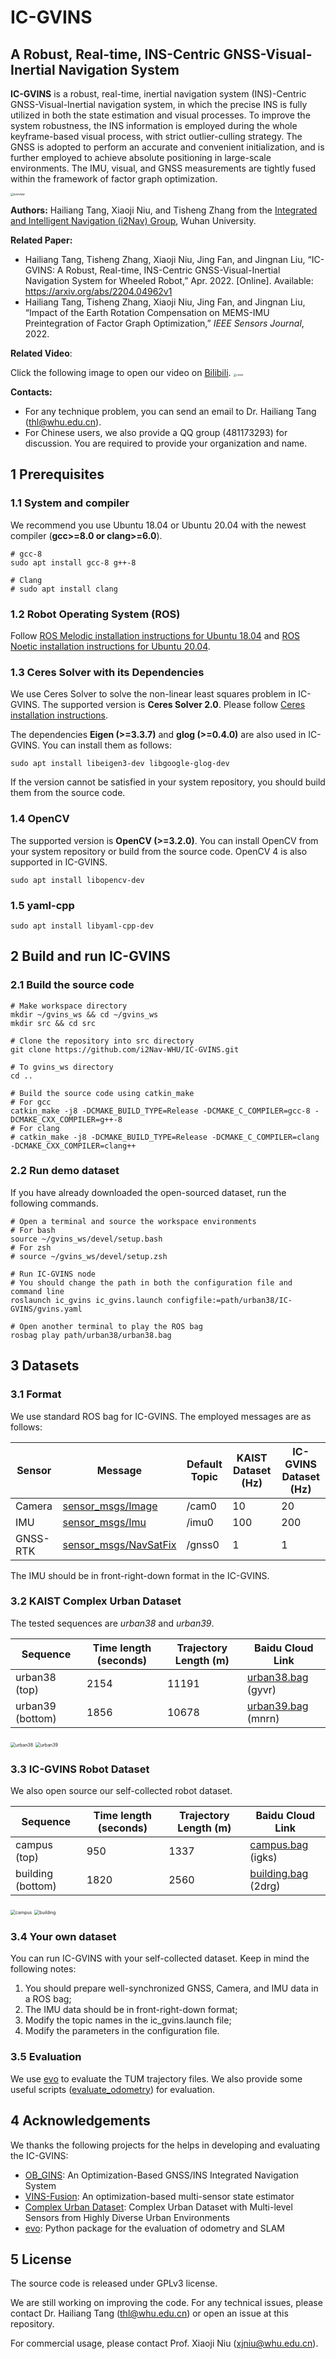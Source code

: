 # IC-GVINS

## A Robust, Real-time, INS-Centric GNSS-Visual-Inertial Navigation System

**IC-GVINS** is a robust, real-time, inertial navigation system (INS)-Centric GNSS-Visual-Inertial navigation system, in which the precise INS is fully utilized in both the state estimation and visual processes. To improve the system robustness, the INS information is employed during the whole keyframe-based visual process, with strict outlier-culling strategy. The GNSS is adopted to perform an accurate and convenient initialization, and is further employed to achieve absolute positioning in large-scale environments. The IMU, visual, and GNSS measurements are tightly fused within the framework of factor graph optimization.

<img src="resources/overview.png" alt="overview" style="zoom: 30%;" />

**Authors:** Hailiang Tang, Xiaoji Niu, and Tisheng Zhang from the [Integrated and Intelligent Navigation (i2Nav) Group](http://www.i2nav.com/), Wuhan University.

**Related Paper:**

- Hailiang Tang, Tisheng Zhang, Xiaoji Niu, Jing Fan, and Jingnan Liu, “IC-GVINS: A Robust, Real-time, INS-Centric GNSS-Visual-Inertial Navigation System for Wheeled Robot,” Apr. 2022. [Online]. Available: https://arxiv.org/abs/2204.04962v1
- Hailiang Tang, Tisheng Zhang, Xiaoji Niu, Jing Fan, and Jingnan Liu, “Impact of the Earth Rotation Compensation on MEMS-IMU Preintegration of Factor Graph Optimization,” *IEEE Sensors Journal*, 2022.

**Related Video**:

Click the following image to open our video on [Bilibili](https://www.bilibili.com/video/BV15a411q71D).
<a href ="https://www.bilibili.com/video/BV15a411q71D"><img src="resources/cover.png" alt="cover" style="zoom: 30%;" /></a>

**Contacts:**

- For any technique problem, you can send an email to Dr. Hailiang Tang (thl@whu.edu.cn).
- For Chinese users, we also provide a QQ group (481173293) for discussion. You are required to provide your organization and name.

## 1 Prerequisites

### 1.1 System and compiler

We recommend you use Ubuntu 18.04 or Ubuntu 20.04 with the newest compiler (**gcc>=8.0 or clang>=6.0**). 

```shell
# gcc-8
sudo apt install gcc-8 g++-8

# Clang
# sudo apt install clang
```

### 1.2 Robot Operating System (ROS)

Follow [ROS Melodic installation instructions for Ubuntu 18.04](https://wiki.ros.org/melodic/Installation/Ubuntu) and [ROS Noetic installation instructions for Ubuntu 20.04](http://wiki.ros.org/noetic/Installation/Ubuntu).

### 1.3 Ceres Solver with its Dependencies

We use Ceres Solver to solve the non-linear least squares problem in IC-GVINS. The supported version is **Ceres Solver 2.0**. Please follow [Ceres installation instructions](http://ceres-solver.org/installation.html).

The dependencies **Eigen (>=3.3.7)** and **glog (>=0.4.0)** are also used in IC-GVINS. You can install them as follows:

```shell
sudo apt install libeigen3-dev libgoogle-glog-dev
```

If the version cannot be satisfied in your system repository, you should build them from the source code.

### 1.4 OpenCV

The supported version is **OpenCV (>=3.2.0)**. You can install OpenCV from your system repository or build from the source code. OpenCV 4 is also supported in IC-GVINS.

```
sudo apt install libopencv-dev
```

### 1.5 yaml-cpp

```shell
sudo apt install libyaml-cpp-dev
```

## 2 Build and run IC-GVINS

### 2.1 Build the source code

```shell
# Make workspace directory
mkdir ~/gvins_ws && cd ~/gvins_ws
mkdir src && cd src

# Clone the repository into src directory
git clone https://github.com/i2Nav-WHU/IC-GVINS.git

# To gvins_ws directory
cd ..

# Build the source code using catkin_make
# For gcc
catkin_make -j8 -DCMAKE_BUILD_TYPE=Release -DCMAKE_C_COMPILER=gcc-8 -DCMAKE_CXX_COMPILER=g++-8
# For clang
# catkin_make -j8 -DCMAKE_BUILD_TYPE=Release -DCMAKE_C_COMPILER=clang -DCMAKE_CXX_COMPILER=clang++
```

### 2.2 Run demo dataset

If you have already downloaded the open-sourced dataset, run the following commands.

```shell
# Open a terminal and source the workspace environments
# For bash
source ~/gvins_ws/devel/setup.bash
# For zsh
# source ~/gvins_ws/devel/setup.zsh

# Run IC-GVINS node
# You should change the path in both the configuration file and command line
roslaunch ic_gvins ic_gvins.launch configfile:=path/urban38/IC-GVINS/gvins.yaml

# Open another terminal to play the ROS bag
rosbag play path/urban38/urban38.bag
```

## 3 Datasets

### 3.1 Format

We use standard ROS bag for IC-GVINS. The employed messages are as follows:

| Sensor   | Message                                                                                 | Default Topic | KAIST Dataset (Hz) | IC-GVINS Dataset (Hz) |
| ---------- | ----------------------------------------------------------------------------------------- | --------------- | -------------------- | ----------------------- |
| Camera   | [sensor_msgs/Image](http://docs.ros.org/en/api/sensor_msgs/html/msg/Image.html)         | /cam0         | 10                 | 20                    |
| IMU      | [sensor_msgs/Imu](http://docs.ros.org/en/api/sensor_msgs/html/msg/Imu.html)             | /imu0         | 100                | 200                   |
| GNSS-RTK | [sensor_msgs/NavSatFix](http://docs.ros.org/en/api/sensor_msgs/html/msg/NavSatFix.html) | /gnss0        | 1                  | 1                     |

The IMU should be in front-right-down format in the IC-GVINS.

### 3.2 KAIST Complex Urban Dataset

The tested sequences are *urban38* and *urban39*.

| Sequence         | Time length (seconds) | Trajectory Length (m) | Baidu Cloud Link                                                      |
| ------------------ | ----------------------- | ----------------------- | ----------------------------------------------------------------------- |
| urban38 (top)    | 2154                  | 11191                 | [urban38.bag](https://pan.baidu.com/s/1CJj0Z1vClU4aL8zSna-LzQ) (gyvr) |
| urban39 (bottom) | 1856                  | 10678                 | [urban39.bag](https://pan.baidu.com/s/14CHl7LaIIkBKpwhyuPPbPA) (mnrn) |

<img src="resources/dataset/urban38.png" alt="urban38" style="zoom: 50%;" />

<img src="resources/dataset/urban39.png" alt="urban39" style="zoom: 50%;" />

### 3.3 IC-GVINS Robot Dataset

We also open source our self-collected robot dataset.

| Sequence          | Time length (seconds) | Trajectory Length (m) | Baidu Cloud Link                                                       |
| ------------------- | ----------------------- | ----------------------- | ------------------------------------------------------------------------ |
| campus (top)      | 950                   | 1337                  | [campus.bag](https://pan.baidu.com/s/18yRYUQdu_-DmrYnXQy9VNQ) (igks)   |
| building (bottom) | 1820                  | 2560                  | [building.bag](https://pan.baidu.com/s/1Y48jFmdAOBF4y30KBK9bAw) (2drg) |

<img src="resources/dataset/campus.png" alt="campus" style="zoom: 50%;" />

<img src="resources/dataset/building.png" alt="building" style="zoom: 50%;" />

### 3.4 Your own dataset

You can run IC-GVINS with your self-collected dataset. Keep in mind the following notes:

1. You should prepare well-synchronized GNSS, Camera, and IMU data in a ROS bag;
2. The IMU data should be in front-right-down format;
3. Modify the topic names in the ic_gvins.launch file;
4. Modify the parameters in the configuration file.

### 3.5 Evaluation

We use [evo](https://github.com/MichaelGrupp/evo) to evaluate the TUM trajectory files. We also provide some useful scripts ([evaluate_odometry](https://github.com/i2Nav-WHU/evaluate_odometry)) for evaluation.

## 4 Acknowledgements

We thanks the following projects for the helps in developing and evaluating the IC-GVINS:

- [OB_GINS](https://github.com/i2Nav-WHU/OB_GINS): An Optimization-Based GNSS/INS Integrated Navigation System
- [VINS-Fusion](https://github.com/HKUST-Aerial-Robotics/VINS-Fusion): An optimization-based multi-sensor state estimator
- [Complex Urban Dataset](https://sites.google.com/view/complex-urban-dataset): Complex Urban Dataset with Multi-level Sensors from Highly Diverse Urban Environments
- [evo](https://github.com/MichaelGrupp/evo): Python package for the evaluation of odometry and SLAM

## 5 License

The source code is released under GPLv3 license.

We are still working on improving the code. For any technical issues, please contact Dr. Hailiang Tang ([thl@whu.edu.cn](mailto:thl@whu.edu.cn)) or open an issue at this repository.

For commercial usage, please contact Prof. Xiaoji Niu ([xjniu@whu.edu.cn](mailto:xjniu@whu.edu.cn)).
